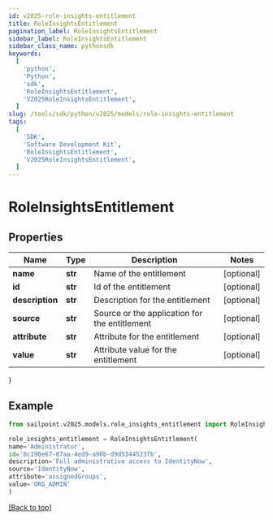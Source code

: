 ```yaml
---
id: v2025-role-insights-entitlement
title: RoleInsightsEntitlement
pagination_label: RoleInsightsEntitlement
sidebar_label: RoleInsightsEntitlement
sidebar_class_name: pythonsdk
keywords:
  [
    'python',
    'Python',
    'sdk',
    'RoleInsightsEntitlement',
    'V2025RoleInsightsEntitlement',
  ]
slug: /tools/sdk/python/v2025/models/role-insights-entitlement
tags:
  [
    'SDK',
    'Software Development Kit',
    'RoleInsightsEntitlement',
    'V2025RoleInsightsEntitlement',
  ]
---
```


# RoleInsightsEntitlement

## Properties

| Name | Type | Description | Notes |
| --- | --- | --- | --- |
| **name** | **str** | Name of the entitlement | [optional] |
| **id** | **str** | Id of the entitlement | [optional] |
| **description** | **str** | Description for the entitlement | [optional] |
| **source** | **str** | Source or the application for the entitlement | [optional] |
| **attribute** | **str** | Attribute for the entitlement | [optional] |
| **value** | **str** | Attribute value for the entitlement | [optional] |

}

## Example

```python
from sailpoint.v2025.models.role_insights_entitlement import RoleInsightsEntitlement

role_insights_entitlement = RoleInsightsEntitlement(
name='Administrator',
id='8c190e67-87aa-4ed9-a90b-d9d5344523fb',
description='Full administrative access to IdentityNow',
source='IdentityNow',
attribute='assignedGroups',
value='ORG_ADMIN'
)

```

[[Back to top]](#)
